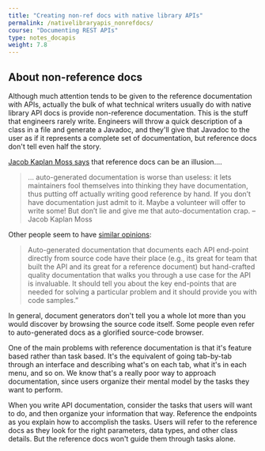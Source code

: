 ```yaml
---
title: "Creating non-ref docs with native library APIs"
permalink: /nativelibraryapis_nonrefdocs/
course: "Documenting REST APIs"
type: notes_docapis
weight: 7.8
---
```


## About non-reference docs

Although much attention tends to be given to the reference documentation with APIs, actually the bulk of what technical writers usually do with native library API docs is provide non-reference documentation. This is the stuff that engineers rarely write. Engineers will throw a quick description of a class in a file and generate a Javadoc, and they'll give that Javadoc to the user as if it represents a complete set of documentation, but reference docs don't tell even half the story.

[Jacob Kaplan Moss says](http://jacobian.org/writing/what-to-write/) that reference docs can be an illusion....

>… auto-generated documentation is worse than useless: it lets maintainers fool themselves into thinking they have documentation, thus putting off actually writing good reference by hand. If you don’t have documentation just admit to it. Maybe a volunteer will offer to write some! But don’t lie and give me that auto-documentation crap. – Jacob Kaplan Moss 


Other people seem to have [similar opinions](https://communities.cisco.com/community/developer/blog/2014/09/03/introducing-devnet-slate):

>Auto-generated documentation that documents each API end-point directly from source code have their place (e.g., its great for team that built the API and its great for a reference document) but hand-crafted quality documentation that walks you through a use case for the API is invaluable.  It should tell you about the key end-points that are needed for solving a particular problem and it should provide you with code samples.” 

In general, document generators don't tell you a whole lot more than you would discover by browsing the source code itself. Some people even refer to auto-generated docs as a glorified source-code browser.

One of the main problems with reference documentation is that it's feature based rather than task based. It's the equivalent of going tab-by-tab through an interface and describing what's on each tab, what it's in each menu, and so on. We know that's a really poor way to approach documentation, since users organize their mental model by the tasks they want to perform.

When you write API documentation, consider the tasks that users will want to do, and then organize your information that way. Reference the endpoints as you explain how to accomplish the tasks. Users will refer to the reference docs as they look for the right parameters, data types, and other class details. But the reference docs won't guide them through tasks alone.



